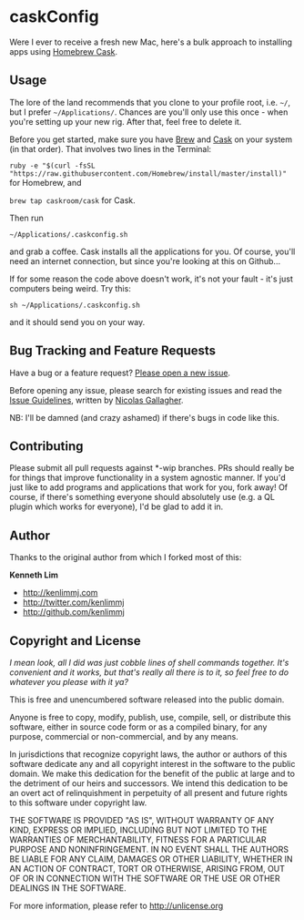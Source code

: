 caskConfig
==========

Were I ever to receive a fresh new Mac, here's a bulk approach to installing apps using [Homebrew Cask](http://caskroom.io/). 

## Usage
The lore of the land recommends that you clone to your profile root, i.e. ``~/``, but I prefer ``~/Applications/``. Chances are you'll only use this once - when you're setting up your new rig. After that, feel free to delete it. 

Before you get started, make sure you have [Brew](http://brew.sh/) and [Cask](http://caskroom.io/) on your system (in that order). That involves two lines in the Terminal:

```ruby -e "$(curl -fsSL "https://raw.githubusercontent.com/Homebrew/install/master/install)"``` 
for Homebrew, and 

``brew tap caskroom/cask`` for Cask.

Then run
```shell
~/Applications/.caskconfig.sh
```
and grab a coffee. Cask installs all the applications for you. Of course, you'll need an internet connection, but since you're looking at this on Github...

If for some reason the code above doesn't work, it's not your fault - it's just computers being weird. Try this:
```shell
sh ~/Applications/.caskconfig.sh
```
and it should send you on your way.

## Bug Tracking and Feature Requests

Have a bug or a feature request? [Please open a new issue](https://github.com/kenlimmj/caskconfig/issues).

Before opening any issue, please search for existing issues and read the [Issue Guidelines](https://github.com/necolas/issue-guidelines), written by [Nicolas Gallagher](https://github.com/necolas/).

NB: I'll be damned (and crazy ashamed) if there's bugs in code like this.

## Contributing

Please submit all pull requests against *-wip branches. PRs should really be for things that improve functionality in a system agnostic manner. If you'd just like to add programs and applications that work for you, fork away! Of course, if there's something everyone should absolutely use (e.g. a QL plugin which works for everyone), I'd be glad to add it in.

## Author

Thanks to the original author from which I forked most of this:

**Kenneth Lim**
+ http://kenlimmj.com
+ http://twitter.com/kenlimmj
+ http://github.com/kenlimmj

## Copyright and License
_I mean look, all I did was just cobble lines of shell commands together. It's convenient and it works, but that's really all there is to it, so feel free to do whatever you please with it ya?_

This is free and unencumbered software released into the public domain.

Anyone is free to copy, modify, publish, use, compile, sell, or
distribute this software, either in source code form or as a compiled
binary, for any purpose, commercial or non-commercial, and by any
means.

In jurisdictions that recognize copyright laws, the author or authors
of this software dedicate any and all copyright interest in the
software to the public domain. We make this dedication for the benefit
of the public at large and to the detriment of our heirs and
successors. We intend this dedication to be an overt act of
relinquishment in perpetuity of all present and future rights to this
software under copyright law.

THE SOFTWARE IS PROVIDED "AS IS", WITHOUT WARRANTY OF ANY KIND,
EXPRESS OR IMPLIED, INCLUDING BUT NOT LIMITED TO THE WARRANTIES OF
MERCHANTABILITY, FITNESS FOR A PARTICULAR PURPOSE AND NONINFRINGEMENT.
IN NO EVENT SHALL THE AUTHORS BE LIABLE FOR ANY CLAIM, DAMAGES OR
OTHER LIABILITY, WHETHER IN AN ACTION OF CONTRACT, TORT OR OTHERWISE,
ARISING FROM, OUT OF OR IN CONNECTION WITH THE SOFTWARE OR THE USE OR
OTHER DEALINGS IN THE SOFTWARE.

For more information, please refer to <http://unlicense.org>
